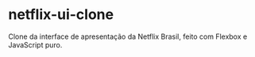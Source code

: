 # netflix-ui-clone
Clone da interface de apresentação da Netflix Brasil, feito com Flexbox e JavaScript puro.
